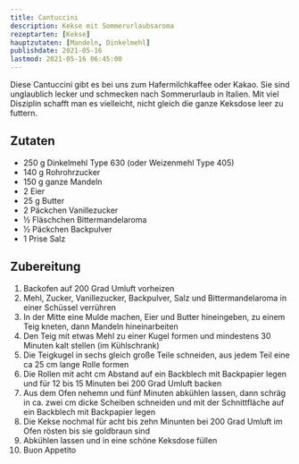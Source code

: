 ```yaml
---
title: Cantuccini
description: Kekse mit Sommerurlaubsaroma
rezeptarten: [Kekse]
hauptzutaten: [Mandeln, Dinkelmehl]
publishdate: 2021-05-16
lastmod: 2021-05-16 06:45:00
---
```


Diese Cantuccini gibt es bei uns zum Hafermilchkaffee oder Kakao. Sie sind unglaublich lecker und schmecken nach Sommerurlaub in Italien. Mit viel Disziplin schafft man es vielleicht, nicht gleich die ganze Keksdose leer zu futtern.


## Zutaten

- 250 g Dinkelmehl Type 630 (oder Weizenmehl Type 405) 
- 140 g Rohrohrzucker
- 150 g ganze Mandeln
- 2 Eier
- 25 g Butter
- 2 Päckchen Vanillezucker
- ½ Fläschchen Bittermandelaroma
- ½ Päckchen Backpulver
- 1 Prise Salz
 

## Zubereitung

1. Backofen auf 200 Grad Umluft vorheizen
2. Mehl, Zucker, Vanillezucker, Backpulver, Salz und Bittermandelaroma in einer Schüssel verrühren
3. In der Mitte eine Mulde machen, Eier und Butter hineingeben, zu einem Teig kneten, dann Mandeln hineinarbeiten
4. Den Teig mit etwas Mehl zu einer Kugel formen und mindestens 30 Minuten kalt stellen (im Kühlschrank)
5. Die Teigkugel in sechs gleich große Teile schneiden, aus jedem Teil eine ca 25 cm lange Rolle formen
6. Die Rollen mit acht cm Abstand auf ein Backblech mit Backpapier legen und für 12 bis 15 Minuten bei 200 Grad Umluft backen
7. Aus dem Ofen nehemn und fünf Minuten abkühlen lassen, dann schräg in ca. zwei cm dicke Scheiben schneiden und mit der Schnittfläche auf ein Backblech mit Backpapier legen
8. Die Kekse nochmal für acht bis zehn Minunten bei 200 Grad Umluft im Ofen rösten bis sie goldbraun sind
9. Abkühlen lassen und in eine schöne Keksdose füllen
10. Buon Appetito